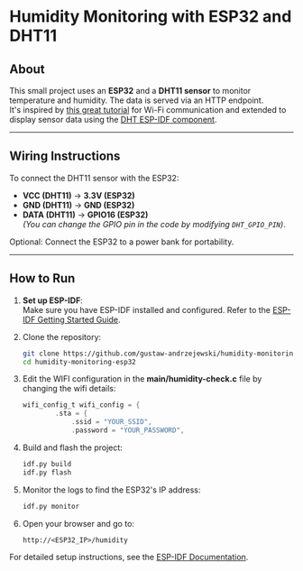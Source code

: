 # Humidity Monitoring with ESP32 and DHT11

## About
This small project uses an **ESP32** and a **DHT11 sensor** to monitor temperature and humidity. The data is served via an HTTP endpoint.  
It's inspired by [this great tutorial](https://www.youtube.com/watch?v=_dRrarmQiAM) for Wi-Fi communication and extended to display sensor data using the [DHT ESP-IDF component](https://esp-idf-lib.readthedocs.io/en/latest/groups/dht.html).


---

## Wiring Instructions
To connect the DHT11 sensor with the ESP32:
- **VCC (DHT11)** -> **3.3V (ESP32)**  
- **GND (DHT11)** -> **GND (ESP32)**  
- **DATA (DHT11)** -> **GPIO16 (ESP32)**  
  *(You can change the GPIO pin in the code by modifying `DHT_GPIO_PIN`)*.

Optional: Connect the ESP32 to a power bank for portability.

---

## How to Run
1. **Set up ESP-IDF**:  
   Make sure you have ESP-IDF installed and configured. Refer to the [ESP-IDF Getting Started Guide](https://docs.espressif.com/projects/esp-idf/en/latest/get-started/index.html).

2. Clone the repository:
   ```bash
   git clone https://github.com/gustaw-andrzejewski/humidity-monitoring-esp32.git
   cd humidity-monitoring-esp32
   ```
3. Edit the WIFI configuration in the **main/humidity-check.c** file by changing the wifi details:
    ```c
    wifi_config_t wifi_config = {
            .sta = {
                .ssid = "YOUR_SSID",
                .password = "YOUR_PASSWORD",
    ```
4. Build and flash the project:
   ```bash
   idf.py build
   idf.py flash
   ```
5. Monitor the logs to find the ESP32's IP address:
   ```bash
   idf.py monitor
   ```
6. Open your browser and go to:
   ```
   http://<ESP32_IP>/humidity
   ```

For detailed setup instructions, see the [ESP-IDF Documentation](https://idf.espressif.com/).
